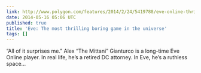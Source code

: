 ```yaml
---
link: http://www.polygon.com/features/2014/2/24/5419788/eve-online-thrilling-boring
date: 2014-05-16 05:06 UTC
published: true
title: 'Eve: The most thrilling boring game in the universe'
tags: []
---
```


“All of it surprises me.”
Alex “The Mittani” Gianturco is a long-time Eve Online player. In real life, he’s a retired DC attorney. In Eve, he’s a ruthless space…
